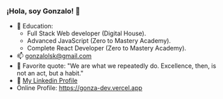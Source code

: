 ### ¡Hola, soy Gonzalo! 👋

 - 🌱 Education:   
     - Full Stack Web developer (Digital House). 
     - Advanced JavaScript (Zero to Mastery Academy).
     - Complete React Developer (Zero to Mastery Academy).
 - 📫 gonzalolsk@gmail.com
 - 💬 Favorite quote: "We are what we repeatedly do. Excellence, then, is not an act, but a habit."
 - 📝 [My Linkedin Profile](https://www.linkedin.com/in/gonzalo-lorenzo-dev/)
 - Online Profile: https://gonza-dev.vercel.app
 

<!--
Here are some ideas to get you started:
-  I’m currently learning ...
- 👯 I’m looking to collaborate on ...
- 🤔 I’m looking for help with ...
 Ask me about ...
-  How to reach me: ...
- 😄 Pronouns: ...
- ⚡ Fun fact: ...
-->
